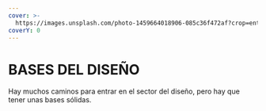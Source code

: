 ```yaml
---
cover: >-
  https://images.unsplash.com/photo-1459664018906-085c36f472af?crop=entropy&cs=srgb&fm=jpg&ixid=M3wxOTcwMjR8MHwxfHNlYXJjaHwxMHx8Q09MT1IlMjBBTkQlMjBUWVBPR1JBUEhZfGVufDB8fHx8MTcwMjA4MDkwM3ww&ixlib=rb-4.0.3&q=85
coverY: 0
---
```


# BASES DEL DISEÑO

Hay muchos caminos para entrar en el sector del diseño, pero hay que tener unas bases sólidas.
